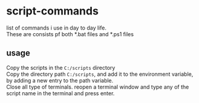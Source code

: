 # script-commands
list of commands i use in day to day life.  
These are consists pf both *.bat files and *.ps1 files  

## usage
Copy the scripts in the `C:/scripts` directory  
Copy the directory path `C:/scripts`, and add it to the environment variable, by adding a new entry to the path variable.  
Close all type of terminals. reopen a terminal window and type any of the script name in the terminal and press enter.  
